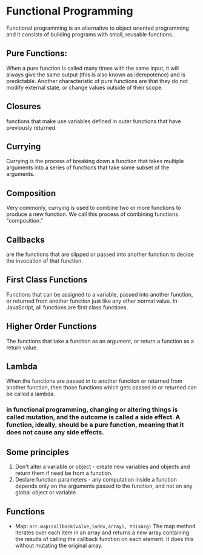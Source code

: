 # Functional Programming
Functional programming is an alternative to object oriented programming and it consists of building programs with small, reusable functions.

## Pure Functions:
When a pure function is called many times with the same input, it will always give the same output (this is also known as idempotence) and is predictable. Another characteristic of pure functions are that they do not modify external state, or change values outside of their scope.

## Closures
 functions that make use variables defined in outer functions that have previously returned.

 ## Currying
 Currying is the process of breaking down a function that takes multiple arguments into a series of functions that take some subset of the arguments. 

 ## Composition
 Very commonly, currying is used to combine two or more functions to produce a new function. We call this process of combining functions "composition."

 ## Callbacks 
 are the functions that are slipped or passed into another function to decide the invocation of that function.

 ## First Class Functions
 Functions that can be assigned to a variable, passed into another function, or returned from another function just like any other normal value. In JavaScript, all functions are first class functions.

 ## Higher Order Functions
 The functions that take a function as an argument, or return a function as a return value.

 ## Lambda
 When the functions are passed in to another function or returned from another function, then those functions which gets passed in or returned can be called a lambda.

### in functional programming, changing or altering things is called mutation, and the outcome is called a side effect. A function, ideally, should be a pure function, meaning that it does not cause any side effects.

## Some principles
1. Don't alter a variable or object - create new variables and objects and return them if need be from a function. 
2. Declare function parameters - any computation inside a function depends only on the arguments passed to the function, and not on any global object or variable.

## Functions 
- Map: `arr.map(callback(value,index,array), thisArg)` The map method iterates over each item in an array and returns a new array containing the results of calling the callback function on each element. It does this without mutating the original array. 